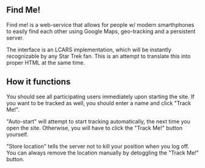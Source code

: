 Find Me!
--------

Find me! is a web-service that allows for people w/ modern smarthphones to easily find each other using Google Maps, geo-tracking and a persistent server.

The interface is an LCARS implementation, which will be instantly recognizable by any Star Trek fan. This is an attempt to translate this into proper HTML at the same time.

How it functions
----------------

You should see all participating users immediately upon starting the site. If you want to be tracked as well, you should enter a name and click "Track Me!".

"Auto-start" will attempt to start tracking automatically, the next time you open the site. Otherwise, you will have to click the "Track Me!" button yourself.

"Store location" tells the server not to kill your position when you log off. You can always remove the location manually by detoggling the "Track Me!" button.
